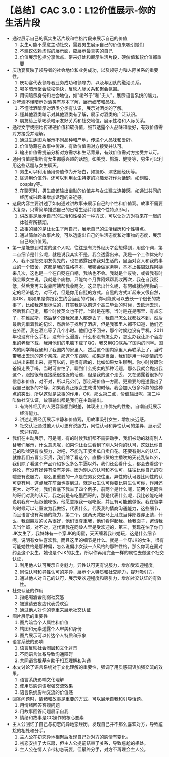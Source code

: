 # 【总结】CAC 3.0：L12价值展示-你的生活片段

-   通过展示自己的真实生活片段和性格片段来展示自己的价值
    1.  女生可能不愿意主动社交，需要男生展示自己的价值来吸引她们
    2.  不建议依赖虚假的展示面，应展示最真实的自己
    3.  价值展示包括分享优点、带来好处和展示生活片段，硬价值和软价值都重要
-   庆功宴反映了领导者的社会地位和业务成功，以及领导力和人际关系的重要性。
    1.  庆功宴代表领导者业务成功和领导力，以及与团队的融洽关系。
    2.  喝多暗示聚会放松愉快，反映人际关系和聚会氛围。
    3.  用词暗示身份和社会地位，如"老爷子"和"夫人"，展示语言系统的魅力。
-   对啤酒不懂暗示对酒类有基本了解，展示细节和品味。
    1.  不懂啤酒暗示对酒类分类有认识，展示对酒类的了解。
    2.  懂其他酒类暗示对其他酒类有了解，展示对酒类的广泛认识。
    3.  朋友给上茶喝茶暗示友好关系和社交地位，展示性格和人际关系。
-   通过文字或图片传递硬价值和软价值，细节透露个人品味和爱好，有效价值需对方接受并理解。
    1.  通过生蚝图片展示不同品种和产地，传递个人品味和爱好。
    2.  价值隐藏在故事中传递，有效价值需对方接受并认可。
    3.  输出价值需提前分析对方需求和生活背景，有效价值需对方接受并认可。
-   通用价值是指所有女生都感兴趣的话题，如美食、旅游、健身等，男生可以利用这些话题与女生聊天。
    1.  男生可以利用通用价值作为开场白，如摄影、演艺圈经历等。
    2.  除通用价值外，还可以利用女生特定的兴趣爱好作为话题，如划船、cosplay等。
    3.  在聊天时，男生应该输出幽默的价值并与女生建立连接感，如通过共同的经历或兴趣来增加话题的亲近感。
-   这段内容主要讲述了如何通过讲故事来展示自己的个性和价值观。故事不需要太复杂，只需简单描述自己的日常生活片段或个性特点即可。
    1.  讲故事是展示自己的生活和性格的一种方式，可以让对方对将来在一起的体验有所预期。
    2.  故事的目的是让女生了解自己，展示自己的生活经历和个性特点。
    3.  通过简单的故事片段，可以透露出自己的生活态度和对事物的态度，展示自己的价值观。
-   第一是能想到时差的这个人呢，往往是有海外经历才会想得到，用这个词，第二点细节是什么呢，就是说我其实不是，我会透露出来。我是一个工作优先的人，我不是把交朋友优先的，也在透露出来我对生活的，里面对女人和我的事业的一个取舍，这都是我的性格样本，我哪会做家务啊，基本上每周就靠阿姨来几次，这也是一个在自贬在自嘲，我啥也不会。我就是个废物，或者我有时候会跟女生说，我就是个废物，只能每个月靠阿姨帮我收两次，我在自我贬低，然后我再去说靠阿姨帮我收两次，这显示出什么呢，有阿姨就说明你的一定的经济能力，对不对，但是你用自贬的方式。自黑的方式听起来又很自然，那OK，那如果是你跟女生约会当面的时候，你可能就可以去长一个很长的故事了，比如我这里标注的，其实我是以前这个高三毕业的时候，去欧洲去玩，然后我自己走，那个时候英文也不行。当时是在哪，当时是在是哪里，有点忘了，在维尼斯，然后整个跟我家里人都走丢了，我自己怎么找都找不到，然后最后凭借着我的记忆，然后终于找到了酒店，但是我家里人都不知道，他们还在外面，我在酒店等了几个小时。他们也不回来，那个时候也没有手机，2011年也没有什么手机，没有什么漫游，什么都没有怎么办，怎么办我让那个酒店里的老板下载，我用他们的电脑下载了QQ，我又用QQ联系了国内的同学。国内的同学帮我通知了我国内的家里人，然后这个国内家里人再联系上了，当时带我出去玩的这个亲戚，那这个东西呢，如果是当面，我们是用一种剧情的形式讲出来聊出来，是可以的，是很有趣的，比如如果女生聊到。你小时候跟你爸妈走丢了吗，当时可害怕了，聊到什么拐卖的那种话题，那么我就会抛出我这个，跟她很有连接感很接近的话题，但是我的这个走丢，又在透露着很多的信息和价值，对不对，所以兄弟们，那么硬价值一方面。更重要的是透露出了我自己很多的冷静，如果我真正跟女生戏讲的时候，我会加入很多冷静的这种点的突出，所以这就是故事的作用，OK，那么第二点，价值输出呢，第二种叫做社交认证，故事输出都是我们在主动输出。
    1.  有海外经历的人更容易想到时差，体现出工作优先的性格，自嘲自贬展示经济能力。
    2.  讲述走丢经历展示冷静和价值观，用故事吸引女生，增加亲近感。
    3.  社交认证通过他人认可更有说服力，同性认可和异性认可的差异，展示受欢迎程度。
-   我们在主动展示，可是呢，有的时候我们都不需要动手，我们被动的就有别人替我们展示，什么意思呢，如果你让女生看到了别人对你的认可，这就比你自己的吹嘘更有收服力，对吧，不能光王婆卖瓜自卖自花。还要有别人的认证，就像我们去曹宝买货，我们除了看这个，直播带货的主播吹的天花乱坠以外，我们除了看这个产品介绍多么多么牛逼以外，我们还会看什么，都会去看这个评论，有没有好评有没有差评。因为别人的认可和不认可，往往比你自己的吹嘘更有说服力，那么更重要的一点是在男女交往里，异性的认可要比同性的认可更有利，这点我在前面也提到过，就是女生认可你要比男生认可你，作用还更大，对不对。我们看底下我举了四个例子，前两个是什么呢，前两个是同性的哥们对我的认可，我之前是有吃墨西哥的，那是代表什么呢，我比较能吃辣说明我有一起跟他吃饭，他愿意跟我一起吃饭，并且有可能他做饭。我在留学的时候可以让室友为我做饭，代表什么，代表我的情商沟通能力，这些细节，而且语言也有沟通的能力，第二个，这两天减肥马上月底当伴郎要穿正装，什么，我跟朋友的关系很好，他们很尊重我，他们看得起我。给我面子，邀请我去当伴郎，对不对，这代表我在同龄人里是受欢迎的，第三，我现在怕了你们JK女生了，我妹妹有一个穿JK的闺蜜，天天缠着我带她玩，这是什么细节呢，说明有女生喜欢我，而且这里的细节是什么。就是一个穿JK的女生，很有可能她性格是那种偏，怎么说偏小女孩一点风格的那种性格，那么你现在面对约会这个女生，她也是个JK的女生，所以你再用完全一样的属性去做这个社交认证，
    1.  利用他人认可展示自身魅力，异性认可更有说服力，增加受欢迎程度。
    2.  同性认可和异性认可的差异，展示个人特质和社交能力，提升吸引力。
    3.  通过他人对自己的认可，展示受欢迎程度和吸引力，增加社交认证的有效性。
-   社交认证的作用
    1.  拒绝喝酒会削弱社交感
    2.  被邀请去夜店代表受欢迎
    3.  通过他人对你的尊重来展示社交认证
-   图片展示的重要性
    1.  图片暗含个人属性和价值
    2.  构图和元素透露个人审美和身份
    3.  图片展示可以传达个人特质和形象
-   语言系统的影响
    1.  语言反映社会圈层和文化背景
    2.  不同语言体系导致沟通障碍
    3.  共同语言根基有助于相互理解和沟通
-   本文讨论了语言系统对于文化理解的重要性，强调了用质感词语加强交流的效果。
    1.  语言系统影响文化理解
    2.  使用质感词语增强交流效果
    3.  语言系统影响交流的价值感
-   回答问题时，情绪和故事是重要的方式，可以展示自我和引导话题。
    1.  用情绪回答客观问题
    2.  用故事回答问题展示自我
    3.  情绪和故事是CC操作的核心要素
-   主人公回忆了自己与初恋的异地恋经历，发现自己并不那么喜欢对方，导致尴尬的相处和分手。
    1.  主人公在初恋异地相聚后发现自己对对方的感情有变化。
    2.  初恋安排了大床房，但主人公提前结束了关系，导致尴尬的相处。
    3.  主人公在情人节带初恋玩耍，但最终分手，对方不再理会主人公。